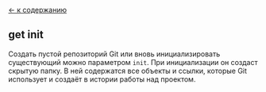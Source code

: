 [← к содержанию](readme.md)
## get init

Создать пустой репозиторий Git или вновь инициализировать существующий можно параметром `init`. При инициализации он создаст скрытую папку. В ней содержатся все объекты и ссылки, которые Git использует и создаёт в истории работы над проектом.
